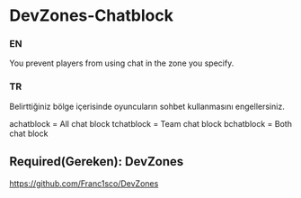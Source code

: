 # DevZones-Chatblock

### EN
You prevent players from using chat in the zone you specify.

### TR
Belirttiğiniz bölge içerisinde oyuncuların sohbet kullanmasını engellersiniz.

achatblock = All chat block
tchatblock = Team chat block
bchatblock = Both chat block

## Required(Gereken): DevZones
https://github.com/Franc1sco/DevZones